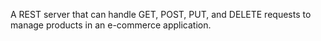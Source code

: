 A REST server that can handle GET, POST, PUT, and DELETE requests to manage products in an e-commerce application.
